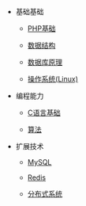 

- 基础基础

    - [PHP基础](sections/php/php-basic.md)

    - [数据结构](sections/php/data-structures.md)

    - [数据库原理](sections/php/database-theory.md)

    - [操作系统(Linux)](sections/php/linux.md)

- 编程能力

    - [C语言基础](sections/php/c-basic.md)

    - [算法](sections/php/algorithms.md)

- 扩展技术

	- [MySQL](sections/php/mysql.md)

	- [Redis](sections/php/redis.md)

	- [分布式系统](sections/php/distributed.md)

